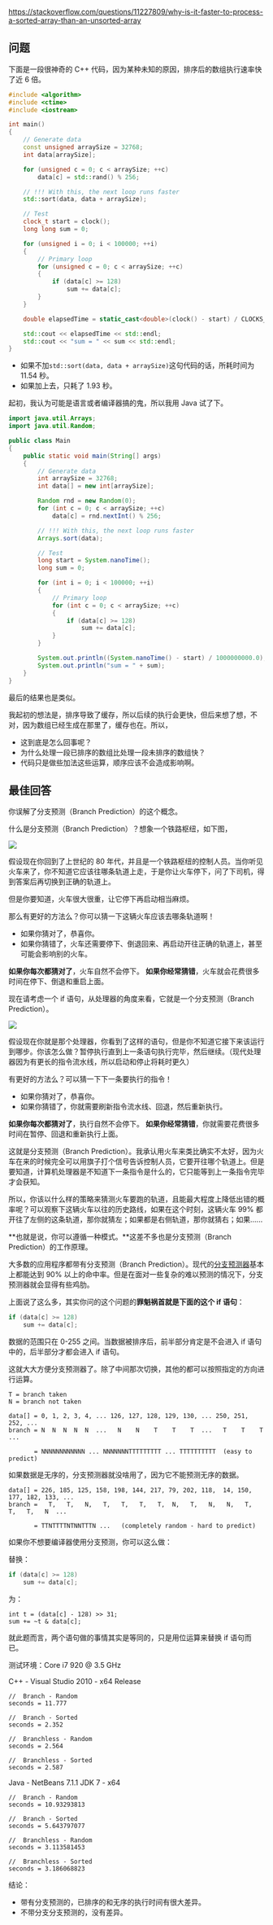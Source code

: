 <https://stackoverflow.com/questions/11227809/why-is-it-faster-to-process-a-sorted-array-than-an-unsorted-array>

## 问题

下面是一段很神奇的 C++ 代码，因为某种未知的原因，排序后的数组执行速率快了近 6 倍。

```c++
#include <algorithm>
#include <ctime>
#include <iostream>

int main()
{
    // Generate data
    const unsigned arraySize = 32768;
    int data[arraySize];

    for (unsigned c = 0; c < arraySize; ++c)
        data[c] = std::rand() % 256;

    // !!! With this, the next loop runs faster
    std::sort(data, data + arraySize);

    // Test
    clock_t start = clock();
    long long sum = 0;

    for (unsigned i = 0; i < 100000; ++i)
    {
        // Primary loop
        for (unsigned c = 0; c < arraySize; ++c)
        {
            if (data[c] >= 128)
                sum += data[c];
        }
    }

    double elapsedTime = static_cast<double>(clock() - start) / CLOCKS_PER_SEC;

    std::cout << elapsedTime << std::endl;
    std::cout << "sum = " << sum << std::endl;
}
```

- 如果不加`std::sort(data, data + arraySize)`这句代码的话，所耗时间为 11.54 秒。
- 如果加上去，只耗了 1.93 秒。

起初，我认为可能是语言或者编译器搞的鬼，所以我用 Java 试了下。

```java
import java.util.Arrays;
import java.util.Random;

public class Main
{
    public static void main(String[] args)
    {
        // Generate data
        int arraySize = 32768;
        int data[] = new int[arraySize];

        Random rnd = new Random(0);
        for (int c = 0; c < arraySize; ++c)
            data[c] = rnd.nextInt() % 256;

        // !!! With this, the next loop runs faster
        Arrays.sort(data);

        // Test
        long start = System.nanoTime();
        long sum = 0;

        for (int i = 0; i < 100000; ++i)
        {
            // Primary loop
            for (int c = 0; c < arraySize; ++c)
            {
                if (data[c] >= 128)
                    sum += data[c];
            }
        }

        System.out.println((System.nanoTime() - start) / 1000000000.0);
        System.out.println("sum = " + sum);
    }
}
```

最后的结果也是类似。

我起初的想法是，排序导致了缓存，所以后续的执行会更快，但后来想了想，不对，因为数组已经生成在那里了，缓存也在。所以，

- 这到底是怎么回事呢？
- 为什么处理一段已排序的数组比处理一段未排序的数组快？
- 代码只是做些加法这些运算，顺序应该不会造成影响啊。

## 最佳回答

你误解了分支预测（Branch Prediction）的这个概念。

什么是分支预测（Branch Prediction）？想象一个铁路枢纽，如下图，

![](https://github.com/Hapoa/stackoverflow-top-cpp/blob/master/image/001.jpg)

假设现在你回到了上世纪的 80 年代，并且是一个铁路枢纽的控制人员。当你听见火车来了，你不知道它应该往哪条轨道上走，于是你让火车停下，问了下司机，得到答案后再切换到正确的轨道上。

但是你要知道，火车很大很重，让它停下再启动相当麻烦。

那么有更好的方法么？你可以猜一下这辆火车应该去哪条轨道啊！

- 如果你猜对了，恭喜你。
- 如果你猜错了，火车还需要停下、倒退回来、再启动开往正确的轨道上，甚至可能会影响别的火车。

**如果你每次都猜对了**，火车自然不会停下。
**如果你经常猜错**，火车就会花费很多时间在停下、倒退和重启上面。

现在请考虑一个 if 语句，从处理器的角度来看，它就是一个分支预测（Branch Prediction）。

![](https://github.com/Hapoa/stackoverflow-top-cpp/blob/master/image/002.png)

假设现在你就是那个处理器，你看到了这样的语句，但是你不知道它接下来该运行到哪步。你该怎么做？暂停执行直到上一条语句执行完毕，然后继续。（现代处理器因为有更长的指令流水线，所以启动和停止将耗时更久）

有更好的方法么？可以猜一下下一条要执行的指令！

- 如果你猜对了，恭喜你。
- 如果你猜错了，你就需要刷新指令流水线、回退，然后重新执行。

**如果你每次都猜对了**，执行自然不会停下。
**如果你经常猜错**，你就需要花费很多时间在暂停、回退和重新执行上面。

这就是分支预测（Branch Prediction）。我承认用火车来类比确实不太好，因为火车在来的时候完全可以用旗子打个信号告诉控制人员，它要开往哪个轨道上。但是要知道，计算机处理器是不知道下一条指令是什么的，它只能等到上一条指令完毕才会获知。

所以，你该以什么样的策略来猜测火车要跑的轨道，且能最大程度上降低出错的概率呢？可以观察下这辆火车以往的历史路线，如果在这个时刻，这辆火车 99% 都开往了左侧的这条轨道，那你就猜左；如果都是右侧轨道，那你就猜右；如果......

**也就是说，你可以遵循一种模式。**这差不多也是分支预测（Branch Prediction）的工作原理。

大多数的应用程序都带有分支预测（Branch Prediction）。现代的[分支预测器](https://zh.wikipedia.org/wiki/%E5%88%86%E6%94%AF%E9%A0%90%E6%B8%AC%E5%99%A8)基本上都能达到 90% 以上的命中率。但是在面对一些复杂的难以预测的情况下，分支预测器就会显得有些鸡肋。

上面说了这么多，其实你问的这个问题的**罪魁祸首就是下面的这个 if 语句**：

```c++
if (data[c] >= 128)
    sum += data[c];
```

数据的范围只在 0-255 之间。当数据被排序后，前半部分肯定是不会进入 if 语句中的，后半部分才都会进入 if 语句。

这就大大方便分支预测器了。除了中间那次切换，其他的都可以按照指定的方向进行运算。

```
T = branch taken
N = branch not taken

data[] = 0, 1, 2, 3, 4, ... 126, 127, 128, 129, 130, ... 250, 251, 252, ...
branch = N  N  N  N  N  ...   N    N    T    T    T  ...   T    T    T  ...

       = NNNNNNNNNNNN ... NNNNNNNTTTTTTTTT ... TTTTTTTTTT  (easy to predict)
```

如果数据是无序的，分支预测器就没啥用了，因为它不能预测无序的数据。

```
data[] = 226, 185, 125, 158, 198, 144, 217, 79, 202, 118,  14, 150, 177, 182, 133, ...
branch =   T,   T,   N,   T,   T,   T,   T,  N,   T,   N,   N,   T,   T,   T,   N  ...

       = TTNTTTTNTNNTTTN ...   (completely random - hard to predict)
```
       
如果你不想要编译器使用分支预测，你可以这么做：

替换：

```c++
if (data[c] >= 128)
    sum += data[c];
```

为：

```
int t = (data[c] - 128) >> 31;
sum += ~t & data[c];
```

就此题而言，两个语句做的事情其实是等同的，只是用位运算来替换 if 语句而已。

测试环境：Core i7 920 @ 3.5 GHz

C++ - Visual Studio 2010 - x64 Release

```
//  Branch - Random
seconds = 11.777

//  Branch - Sorted
seconds = 2.352

//  Branchless - Random
seconds = 2.564

//  Branchless - Sorted
seconds = 2.587
```

Java - NetBeans 7.1.1 JDK 7 - x64

```
//  Branch - Random
seconds = 10.93293813

//  Branch - Sorted
seconds = 5.643797077

//  Branchless - Random
seconds = 3.113581453

//  Branchless - Sorted
seconds = 3.186068823
```

结论：

- 带有分支预测的，已排序的和无序的执行时间有很大差异。
- 不带分支分支预测的，没有差异。
